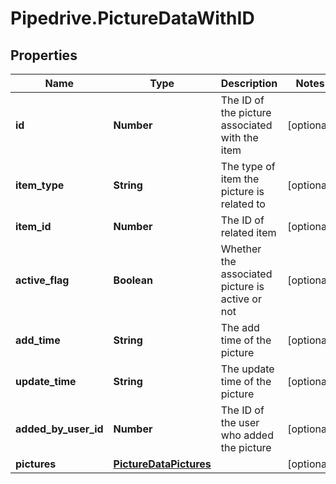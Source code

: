 # Pipedrive.PictureDataWithID

## Properties

Name | Type | Description | Notes
------------ | ------------- | ------------- | -------------
**id** | **Number** | The ID of the picture associated with the item | [optional] 
**item_type** | **String** | The type of item the picture is related to | [optional] 
**item_id** | **Number** | The ID of related item | [optional] 
**active_flag** | **Boolean** | Whether the associated picture is active or not | [optional] 
**add_time** | **String** | The add time of the picture | [optional] 
**update_time** | **String** | The update time of the picture | [optional] 
**added_by_user_id** | **Number** | The ID of the user who added the picture | [optional] 
**pictures** | [**PictureDataPictures**](PictureDataPictures.md) |  | [optional] 


